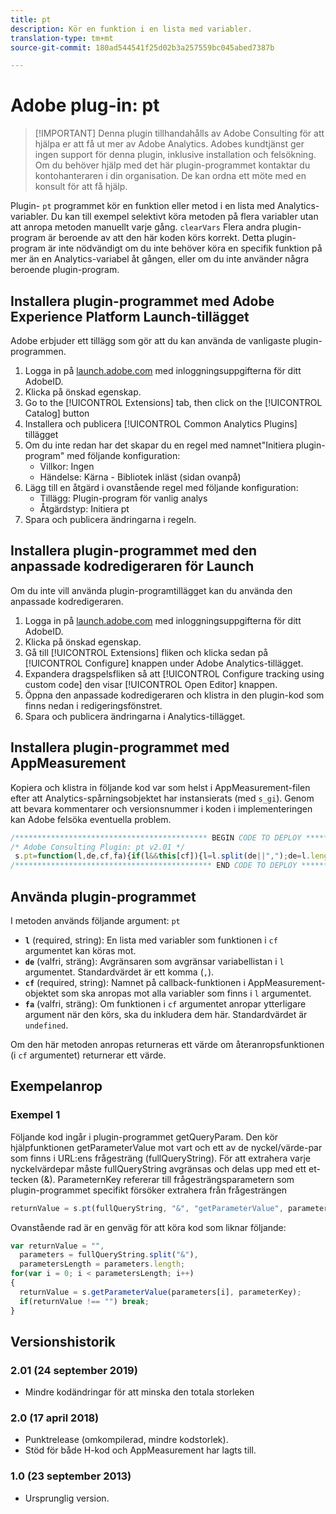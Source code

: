 ```yaml
---
title: pt
description: Kör en funktion i en lista med variabler.
translation-type: tm+mt
source-git-commit: 180ad544541f25d02b3a257559bc045abed7387b

---
```



# Adobe plug-in: pt

> [!IMPORTANT] Denna plugin tillhandahålls av Adobe Consulting för att hjälpa er att få ut mer av Adobe Analytics. Adobes kundtjänst ger ingen support för denna plugin, inklusive installation och felsökning. Om du behöver hjälp med det här plugin-programmet kontaktar du kontohanteraren i din organisation. De kan ordna ett möte med en konsult för att få hjälp.

Plugin- `pt` programmet kör en funktion eller metod i en lista med Analytics-variabler. Du kan till exempel selektivt köra metoden på flera variabler utan att anropa metoden manuellt varje gång. `clearVars` Flera andra plugin-program är beroende av att den här koden körs korrekt. Detta plugin-program är inte nödvändigt om du inte behöver köra en specifik funktion på mer än en Analytics-variabel åt gången, eller om du inte använder några beroende plugin-program.

## Installera plugin-programmet med Adobe Experience Platform Launch-tillägget

Adobe erbjuder ett tillägg som gör att du kan använda de vanligaste plugin-programmen.

1. Logga in på [launch.adobe.com](https://launch.adobe.com) med inloggningsuppgifterna för ditt AdobeID.
1. Klicka på önskad egenskap.
1. Go to the [!UICONTROL Extensions] tab, then click on the [!UICONTROL Catalog] button
1. Installera och publicera [!UICONTROL Common Analytics Plugins] tillägget
1. Om du inte redan har det skapar du en regel med namnet&quot;Initiera plugin-program&quot; med följande konfiguration:
   * Villkor: Ingen
   * Händelse: Kärna - Bibliotek inläst (sidan ovanpå)
1. Lägg till en åtgärd i ovanstående regel med följande konfiguration:
   * Tillägg: Plugin-program för vanlig analys
   * Åtgärdstyp: Initiera pt
1. Spara och publicera ändringarna i regeln.

## Installera plugin-programmet med den anpassade kodredigeraren för Launch

Om du inte vill använda plugin-programtillägget kan du använda den anpassade kodredigeraren.

1. Logga in på [launch.adobe.com](https://launch.adobe.com) med inloggningsuppgifterna för ditt AdobeID.
1. Klicka på önskad egenskap.
1. Gå till [!UICONTROL Extensions] fliken och klicka sedan på [!UICONTROL Configure] knappen under Adobe Analytics-tillägget.
1. Expandera dragspelsfliken så att [!UICONTROL Configure tracking using custom code] den visar [!UICONTROL Open Editor] knappen.
1. Öppna den anpassade kodredigeraren och klistra in den plugin-kod som finns nedan i redigeringsfönstret.
1. Spara och publicera ändringarna i Analytics-tillägget.

## Installera plugin-programmet med AppMeasurement

Kopiera och klistra in följande kod var som helst i AppMeasurement-filen efter att Analytics-spårningsobjektet har instansierats (med `s_gi`). Genom att bevara kommentarer och versionsnummer i koden i implementeringen kan Adobe felsöka eventuella problem.

```js
/******************************************* BEGIN CODE TO DEPLOY *******************************************/
/* Adobe Consulting Plugin: pt v2.01 */
 s.pt=function(l,de,cf,fa){if(l&&this[cf]){l=l.split(de||",");de=l.length;for(var e,c=0;c<de;c++)if(e=this[cf](l[c],fa))return e}};
/******************************************** END CODE TO DEPLOY ********************************************/
```

## Använda plugin-programmet

I metoden används följande argument: `pt`

* **`l`** (required, string): En lista med variabler som funktionen i `cf` argumentet kan köras mot.
* **`de`** (valfri, sträng): Avgränsaren som avgränsar variabellistan i `l` argumentet. Standardvärdet är ett komma (`,`).
* **`cf`** (required, string): Namnet på callback-funktionen i AppMeasurement-objektet som ska anropas mot alla variabler som finns i `l` argumentet.
* **`fa`** (valfri, sträng): Om funktionen i `cf` argumentet anropar ytterligare argument när den körs, ska du inkludera dem här. Standardvärdet är `undefined`.

Om den här metoden anropas returneras ett värde om återanropsfunktionen (i `cf` argumentet) returnerar ett värde.

## Exempelanrop

### Exempel 1

Följande kod ingår i plugin-programmet getQueryParam.  Den kör hjälpfunktionen getParameterValue mot vart och ett av de nyckel/värde-par som finns i URL:ens frågesträng (fullQueryString).  För att extrahera varje nyckelvärdepar måste fullQueryString avgränsas och delas upp med ett et-tecken (&amp;). ParameternKey refererar till frågesträngsparametern som plugin-programmet specifikt försöker extrahera från frågesträngen

```javascript
returnValue = s.pt(fullQueryString, "&", "getParameterValue", parameterKey)
```

Ovanstående rad är en genväg för att köra kod som liknar följande:

```js
var returnValue = "",
  parameters = fullQueryString.split("&"),
  parametersLength = parameters.length;
for(var i = 0; i < parametersLength; i++)
{
  returnValue = s.getParameterValue(parameters[i], parameterKey);
  if(returnValue !== "") break;
}
```

## Versionshistorik

### 2.01 (24 september 2019)

* Mindre kodändringar för att minska den totala storleken

### 2.0 (17 april 2018)

* Punktrelease (omkompilerad, mindre kodstorlek).
* Stöd för både H-kod och AppMeasurement har lagts till.

### 1.0 (23 september 2013)

* Ursprunglig version.
